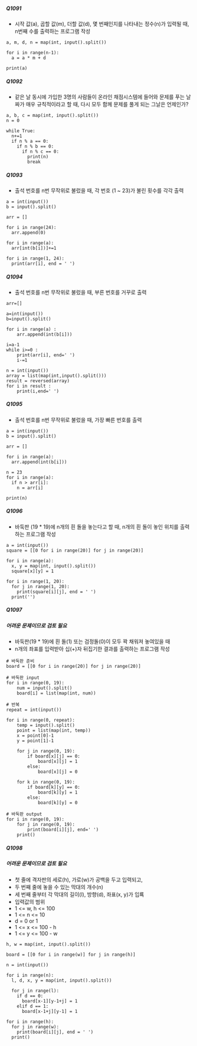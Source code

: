 ##### Q1091
- 시작 값(a), 곱할 값(m), 더할 값(d), 몇 번째인지를 나타내는 정수(n)가 입력될 때, n번째 수를 출력하는 프로그램 작성
```
a, m, d, n = map(int, input().split())

for i in range(n-1):
  a = a * m + d

print(a)
``` 

##### Q1092
- 같은 날 동시에 가입한 3명의 사람들이 온라인 채점시스템에 들어와 문제를 푸는 날짜가 매우 규칙적이라고 할 때, 다시 모두 함께 문제를 풀게 되는 그날은 언제인가?
```
a, b, c = map(int, input().split())
n = 0

while True:
  n+=1
  if n % a == 0:
    if n % b == 0:
      if n % c == 0:
        print(n)
        break
 ```
        
##### Q1093
- 출석 번호를 n번 무작위로 불렀을 때, 각 번호 (1 ~ 23)가 불린 횟수를 각각 출력
```
a = int(input())
b = input().split()

arr = []

for i in range(24):
  arr.append(0)

for i in range(a):
  arr[int(b[i])]+=1 

for i in range(1, 24):
  print(arr[i], end = ' ') 
```

##### Q1094
- 출석 번호를 n번 무작위로 불렀을 때, 부른 번호를 거꾸로 출력
```
arr=[]

a=int(input())
b=input().split()

for i in range(a) :
    arr.append(int(b[i]))

i=a-1
while i>=0 :
    print(arr[i], end=' ')
    i-=1
```

```
n = int(input())
array = list(map(int,input().split()))
result = reversed(array)
for i in result :
    print(i,end=' ')
```

##### Q1095
- 출석 번호를 n번 무작위로 불렀을 때, 가장 빠른 번호를 출력
```
a = int(input())
b = input().split()

arr = []

for i in range(a):
  arr.append(int(b[i]))

n = 23
for i in range(a):
  if n > arr[i]:
    n = arr[i]

print(n)
```

##### Q1096
- 바둑판 (19 * 19)에 n개의 흰 돌을 놓는다고 할 때, n개의 흰 돌이 놓인 위치를 출력하는 프로그램 작성
```
a = int(input())
square = [[0 for i in range(20)] for j in range(20)]

for i in range(a):
  x, y = map(int, input().split())
  square[x][y] = 1

for i in range(1, 20):
  for j in range(1, 20):
    print(square[i][j], end = ' ')
  print('')
  ```
  
##### Q1097 
##### 어려운 문제이므로 검토 필요
- 바둑판(19 * 19)에 흰 돌(1) 또는 검정돌(0)이 모두 꽉 채워져 놓여있을 때
- n개의 좌표를 입력받아 십(+)자 뒤집기한 결과를 출력하는 프로그램 작성
```
# 바둑판 준비
board = [[0 for i in range(20)] for j in range(20)]     

# 바둑판 input
for i in range(0, 19):
    num = input().split()
    board[i] = list(map(int, num))                    

# 반복
repeat = int(input())

for i in range(0, repeat):
    temp = input().split()
    point = list(map(int, temp))
    x = point[0]-1
    y = point[1]-1                                  

    for j in range(0, 19):
        if board[x][j] == 0:
            board[x][j] = 1
        else:
            board[x][j] = 0

    for k in range(0, 19):
        if board[k][y] == 0:
            board[k][y] = 1
        else:
            board[k][y] = 0

# 바둑판 output
for i in range(0, 19):
    for j in range(0, 19):
        print(board[i][j], end=' ')
    print()                                 
```

##### Q1098 
##### 어려운 문제이므로 검토 필요
- 첫 줄에 격자판의 세로(h), 가로(w)가 공백을 두고 입력되고,
- 두 번째 줄에 놓을 수 있는 막대의 개수(n)
- 세 번째 줄부터 각 막대의 길이(l), 방향(d), 좌표(x, y)가 입룍
- 입력값의 범위
- 1 <= w, h <= 100
- 1 <= n <= 10
- d = 0 or 1
- 1 <= x <= 100 - h
- 1 <= y <= 100 - w
```
h, w = map(int, input().split())

board = [[0 for i in range(w)] for j in range(h)]

n = int(input())

for i in range(n):
  l, d, x, y = map(int, input().split())

  for j in range(l):
    if d == 0:
      board[x-1][y-1+j] = 1
    elif d == 1:
      board[x-1+j][y-1] = 1

for i in range(h):
  for j in range(w):
    print(board[i][j], end = ' ')
  print()      
``` 
 
